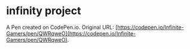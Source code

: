 # infinity project

A Pen created on CodePen.io. Original URL: [https://codepen.io/Infinite-Gamers/pen/QWRqweO](https://codepen.io/Infinite-Gamers/pen/QWRqweO).

